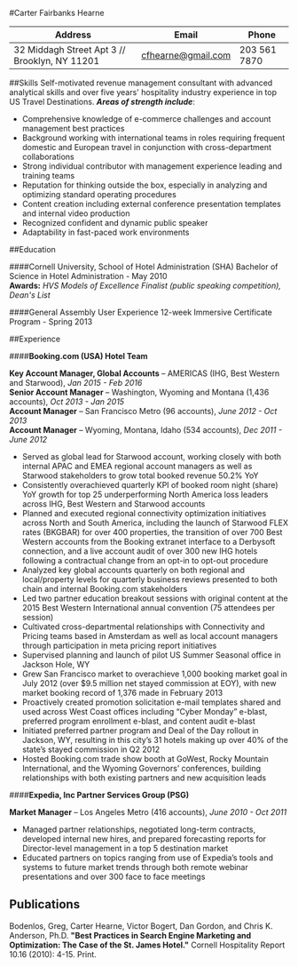 #Carter Fairbanks Hearne
 

Address | Email | Phone
------------ | ------------- | -------------
32 Middagh Street Apt 3 // Brooklyn, NY 11201 | cfhearne@gmail.com | 203 561 7870
 
##Skills
Self-motivated revenue management consultant with advanced analytical skills and over five years' hospitality industry experience in top US Travel Destinations. ***Areas of strength include***:

+ Comprehensive	knowledge	of	e-commerce	challenges	and	account	management	best	practices	
+ Background working	with international	teams in	roles requiring	frequent	domestic	and	European	travel in	conjunction	with cross-department	collaborations
+ Strong	individual	contributor	with	management	experience	leading	and	training	teams
+ Reputation	for	thinking	outside	the	box,	especially	in	analyzing	and	optimizing	standard	operating procedures
+ Content creation including external conference presentation templates and internal video production
+ Recognized confident	and	dynamic	public	speaker
+ Adaptability in fast-paced work environments

##Education

####Cornell	University,	School	of	Hotel	Administration (SHA) 
Bachelor	of	Science	in	Hotel	Administration -  May	2010  
  **Awards:** *HVS Models of Excellence Finalist (public speaking competition), Dean's List*

####General Assembly
User Experience 12-week Immersive Certificate Program	- Spring 2013

##Experience

####**Booking.com	(USA) Hotel	Team**

   **Key	Account	Manager,	Global	Accounts** – AMERICAS	(IHG,	Best	Western	and	Starwood), *Jan 2015 - Feb 2016*  
   **Senior	Account	Manager**	– Washington,	Wyoming	and	Montana	(1,436 accounts), *Oct 2013 - Jan 2015*  
   **Account	Manager**	– San	Francisco Metro (96	accounts), *June 2012 - Oct 2013*    
   **Account	Manager**	– Wyoming,	Montana,	Idaho (534	accounts), *Dec 2011 - June 2012*   

+ Served	as	global	lead	for	Starwood	account,	working	closely	with	both	internal	APAC	and	EMEA	regional account	managers	as	well	as	Starwood	stakeholders	to	grow	total	booked	revenue	50.2%	YoY
+ Consistently	overachieved	quarterly	KPI	of	booked	room	night	(share)	YoY	growth	for	top	25 underperforming	North	America	loss	leaders	across	IHG,	Best	Western	and	Starwood	accounts
+ Planned	and	executed	regional	connectivity	optimization	initiatives	across	North	and	South	America, including	the	launch	of	Starwood	FLEX	rates	(BKGBAR)	for	over	400	properties,	the	transition	of	over	700	Best	Western	accounts	from	the	Booking	extranet	interface	to	a	Derbysoft	connection,	and	a	live	account	audit	of	over	300	new IHG hotels	following	a	contractual	change	from	an	opt-in	to	opt-out	procedure
+ Analyzed key	global accounts	quarterly on	both	regional	and	local/property	levels for quarterly	business reviews	presented	to both	chain	and	internal	Booking.com	stakeholders
+ Led	two	partner	education	breakout	sessions	with	original	content	at	the	2015	Best	Western	International	annual	convention	(75	attendees	per	session)
+ Cultivated	cross-departmental relationships with	Connectivity	and Pricing teams based	in	Amsterdam	as well	as	local	account	managers	through	participation	in	meta	pricing report initiatives
+ Supervised planning	and	launch	of	pilot	US	Summer	Seasonal	office	in	Jackson	Hole,	WY
+ Grew	San	Francisco	market	to	overachieve 1,000	booking market	goal	in	July	2012 (over	$9.5	million	net	stayed	commission	at	EOY),	with	new	market	booking	record	of	1,376	made	in	February 2013
+ Proactively	created promotion	solicitation e-mail	templates shared	and	used	across	West	Coast	offices including	“Cyber	Monday”	e-blast,	preferred	program	enrollment	e-blast,	and	content	audit	e-blast
+ Initiated preferred	partner	program	and	Deal	of	the	Day	rollout	in	Jackson,	WY, resulting in	this	city’s	31 hotels	making up	over	40%	of	the	state’s	stayed	commission in	Q2	2012
+ Hosted Booking.com	trade	show	booth	at	GoWest,	Rocky	Mountain	International,	and	the	Wyoming	Governors’	conferences,	building	relationships	with	both	existing	partners	and	new	acquisition	leads
 
####**Expedia,	Inc Partner	Services	Group	(PSG)**

   **Market Manager** – Los Angeles Metro (416 accounts), *June 2010 - Oct 2011*  

+ Managed partner	relationships,	negotiated long-term	contracts,	developed internal	new	hires,	and prepared forecasting	reports	for	Director-level	management in	a	top	5	destination	market
+ Educated	partners	on	topics	ranging	from	use	of	Expedia’s	tools	and	systems	to	future	market	trends through	both	remote	webinar	presentations	and	over	300	face	to	face	meetings

## Publications

Bodenlos,	Greg,	Carter	Hearne,	Victor	Bogert,	Dan	Gordon,	and	Chris	K.	Anderson,	Ph.D.	**"Best	Practices	in	Search	Engine Marketing	and	Optimization:	The	Case	of	the	St.	James	Hotel."** Cornell	Hospitality	Report 10.16	(2010):	4-15.	Print.
